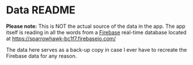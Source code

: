 # Data README

**Please note:** This is NOT the actual source of the data in the app. The app itself is reading in all the words from a [Firebase](https://firebase.google.com) real-time database located at https://sparrowhawk-bc1f7.firebaseio.com/

The data here serves as a back-up copy in case I ever have to recreate the Firebase data for any reason.
